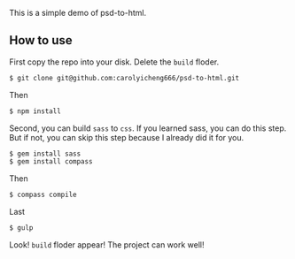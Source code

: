 ﻿This is a simple demo of psd-to-html.

## How to use

First copy the repo into your disk. Delete the `build` floder.

```bash
$ git clone git@github.com:carolyicheng666/psd-to-html.git
```

Then 

```bash
$ npm install
```

Second, you can build `sass` to `css`. If you learned sass, you can do this step. But if not, you can skip this step because I already did it for you.

```bash
$ gem install sass
$ gem install compass
```

Then

```bash
$ compass compile
```

Last

```bash
$ gulp
```

Look! `build` floder appear! The project can work well!

